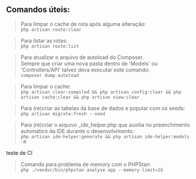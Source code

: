 ## Comandos úteis:

> Para limpar o cache de rota após alguma alteração:
> <br> `php artisan route:clear`

> Para listar as rotas:
> <br> `php artisan route:list`

> Para atualizar o arquivo de autoload do Composer. <br>
> Sempre que criar uma nova pasta dentro de 'Models' ou 'Controllers/API' talvez deva executar este comando:
> <br> `composer dump-autoload`

> Para limpar o cache:
> <br> `php artisan clear-compiled && php artisan config:clear && php artisan cache:clear && php artisan view:clear`

> Para (re)criar as tabelas da base de dados e popular com os seeds:
> <br> `php artisan migrate:fresh --seed`

> Para (re)criar o arquivo _ide_helper.php que auxilia no preenchimento automático da IDE durante o desenvolvimento:
> <br> `php artisan ide-helper:generate && php artisan ide-helper:models -N`

teste de CI

> Comando para problema de memory com o PHPStan:
> <br> `php ./vendor/bin/phpstan analyse app --memory-limit=1G`
